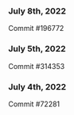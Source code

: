 ### July 8th, 2022

Commit #196772

### July 5th, 2022

Commit #314353


### July 4th, 2022

Commit #72281
